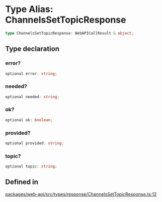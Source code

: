 # Type Alias: ChannelsSetTopicResponse

```ts
type ChannelsSetTopicResponse: WebAPICallResult & object;
```

## Type declaration

### error?

```ts
optional error: string;
```

### needed?

```ts
optional needed: string;
```

### ok?

```ts
optional ok: boolean;
```

### provided?

```ts
optional provided: string;
```

### topic?

```ts
optional topic: string;
```

## Defined in

[packages/web-api/src/types/response/ChannelsSetTopicResponse.ts:12](https://github.com/slackapi/node-slack-sdk/blob/7b348598b763c2b7545d1042b5f0429775cfa62c/packages/web-api/src/types/response/ChannelsSetTopicResponse.ts#L12)
